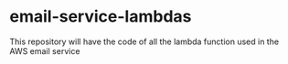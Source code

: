 # email-service-lambdas
This repository will have the code of all the lambda function used in the AWS email service
